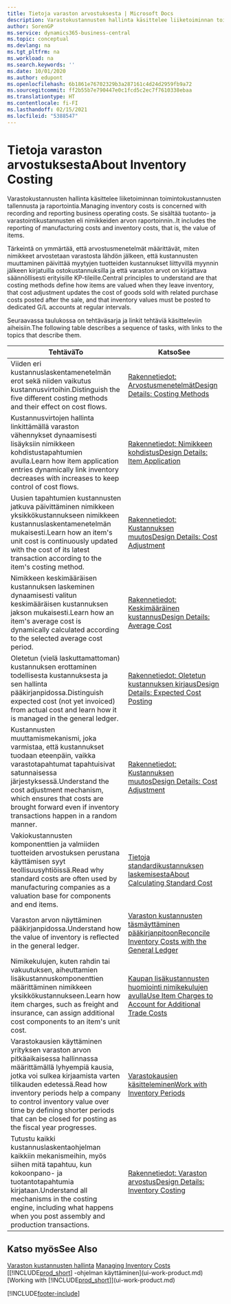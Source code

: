 ```yaml
---
title: Tietoja varaston arvostuksesta | Microsoft Docs
description: Varastokustannusten hallinta käsittelee liiketoiminnan toimintokustannusten tallennusta ja raportointia. Se sisältää tuotanto- ja varastointikustannusten eli nimikkeiden arvon raportoinnin..
author: SorenGP
ms.service: dynamics365-business-central
ms.topic: conceptual
ms.devlang: na
ms.tgt_pltfrm: na
ms.workload: na
ms.search.keywords: ''
ms.date: 10/01/2020
ms.author: edupont
ms.openlocfilehash: 6b1861e76702329b3a287161c4d24d2959fb9a72
ms.sourcegitcommit: ff2b55b7e790447e0c1fcd5c2ec7f7610338ebaa
ms.translationtype: HT
ms.contentlocale: fi-FI
ms.lasthandoff: 02/15/2021
ms.locfileid: "5388547"
---
```

# <a name="about-inventory-costing"></a><span data-ttu-id="5e1a7-104">Tietoja varaston arvostuksesta</span><span class="sxs-lookup"><span data-stu-id="5e1a7-104">About Inventory Costing</span></span>
<span data-ttu-id="5e1a7-105">Varastokustannusten hallinta käsittelee liiketoiminnan toimintokustannusten tallennusta ja raportointia.</span><span class="sxs-lookup"><span data-stu-id="5e1a7-105">Managing inventory costs is concerned with recording and reporting business operating costs.</span></span> <span data-ttu-id="5e1a7-106">Se sisältää tuotanto- ja varastointikustannusten eli nimikkeiden arvon raportoinnin..</span><span class="sxs-lookup"><span data-stu-id="5e1a7-106">It includes the reporting of manufacturing costs and inventory costs, that is, the value of items.</span></span>  

 <span data-ttu-id="5e1a7-107">Tärkeintä on ymmärtää, että arvostusmenetelmät määrittävät, miten nimikkeet arvostetaan varastosta lähdön jälkeen, että kustannusten muuttaminen päivittää myytyjen tuotteiden kustannukset liittyvillä myynnin jälkeen kirjatuilla ostokustannuksilla ja että varaston arvot on kirjattava säännöllisesti erityisille KP-tileille.</span><span class="sxs-lookup"><span data-stu-id="5e1a7-107">Central principles to understand are that costing methods define how items are valued when they leave inventory, that cost adjustment updates the cost of goods sold with related purchase costs posted after the sale, and that inventory values must be posted to dedicated G/L accounts at regular intervals.</span></span>  

 <span data-ttu-id="5e1a7-108">Seuraavassa taulukossa on tehtäväsarja ja linkit tehtäviä käsitteleviin aiheisiin.</span><span class="sxs-lookup"><span data-stu-id="5e1a7-108">The following table describes a sequence of tasks, with links to the topics that describe them.</span></span>   

|<span data-ttu-id="5e1a7-109">**Tehtävä**</span><span class="sxs-lookup"><span data-stu-id="5e1a7-109">**To**</span></span>|<span data-ttu-id="5e1a7-110">**Katso**</span><span class="sxs-lookup"><span data-stu-id="5e1a7-110">**See**</span></span>|  
|------------|-------------|  
|<span data-ttu-id="5e1a7-111">Viiden eri kustannuslaskentamenetelmän erot sekä niiden vaikutus kustannusvirtoihin.</span><span class="sxs-lookup"><span data-stu-id="5e1a7-111">Distinguish the five different costing methods and their effect on cost flows.</span></span>|[<span data-ttu-id="5e1a7-112">Rakennetiedot: Arvostusmenetelmät</span><span class="sxs-lookup"><span data-stu-id="5e1a7-112">Design Details: Costing Methods</span></span>](design-details-costing-methods.md)|  
|<span data-ttu-id="5e1a7-113">Kustannusvirtojen hallinta linkittämällä varaston vähennykset dynaamisesti lisäyksiin nimikkeen kohdistustapahtumien avulla.</span><span class="sxs-lookup"><span data-stu-id="5e1a7-113">Learn how item application entries dynamically link inventory decreases with increases to keep control of cost flows.</span></span>|[<span data-ttu-id="5e1a7-114">Rakennetiedot: Nimikkeen kohdistus</span><span class="sxs-lookup"><span data-stu-id="5e1a7-114">Design Details: Item Application</span></span>](design-details-item-application.md)|  
|<span data-ttu-id="5e1a7-115">Uusien tapahtumien kustannusten jatkuva päivittäminen nimikkeen yksikkökustannukseen nimikkeen kustannuslaskentamenetelmän mukaisesti.</span><span class="sxs-lookup"><span data-stu-id="5e1a7-115">Learn how an item's unit cost is continuously updated with the cost of its latest transaction according to the item's costing method.</span></span>|[<span data-ttu-id="5e1a7-116">Rakennetiedot: Kustannuksen muutos</span><span class="sxs-lookup"><span data-stu-id="5e1a7-116">Design Details: Cost Adjustment</span></span>](design-details-cost-adjustment.md)|  
|<span data-ttu-id="5e1a7-117">Nimikkeen keskimääräisen kustannuksen laskeminen dynaamisesti valitun keskimääräisen kustannuksen jakson mukaisesti.</span><span class="sxs-lookup"><span data-stu-id="5e1a7-117">Learn how an item's average cost is dynamically calculated according to the selected average cost period.</span></span>|[<span data-ttu-id="5e1a7-118">Rakennetiedot: Keskimääräinen kustannus</span><span class="sxs-lookup"><span data-stu-id="5e1a7-118">Design Details: Average Cost</span></span>](design-details-average-cost.md)|  
|<span data-ttu-id="5e1a7-119">Oletetun (vielä laskuttamattoman) kustannuksen erottaminen todellisesta kustannuksesta ja sen hallinta pääkirjanpidossa.</span><span class="sxs-lookup"><span data-stu-id="5e1a7-119">Distinguish expected cost (not yet invoiced) from actual cost and learn how it is managed in the general ledger.</span></span>|[<span data-ttu-id="5e1a7-120">Rakennetiedot: Oletetun kustannuksen kirjaus</span><span class="sxs-lookup"><span data-stu-id="5e1a7-120">Design Details: Expected Cost Posting</span></span>](design-details-expected-cost-posting.md)|  
|<span data-ttu-id="5e1a7-121">Kustannusten muuttamismekanismi, joka varmistaa, että kustannukset tuodaan eteenpäin, vaikka varastotapahtumat tapahtuisivat satunnaisessa järjestyksessä.</span><span class="sxs-lookup"><span data-stu-id="5e1a7-121">Understand the cost adjustment mechanism, which ensures that costs are brought forward even if inventory transactions happen in a random manner.</span></span>|[<span data-ttu-id="5e1a7-122">Rakennetiedot: Kustannuksen muutos</span><span class="sxs-lookup"><span data-stu-id="5e1a7-122">Design Details: Cost Adjustment</span></span>](design-details-cost-adjustment.md)|  
|<span data-ttu-id="5e1a7-123">Vakiokustannusten komponenttien ja valmiiden tuotteiden arvostuksen perustana käyttämisen syyt teollisuusyhtiöissä.</span><span class="sxs-lookup"><span data-stu-id="5e1a7-123">Read why standard costs are often used by manufacturing companies as a valuation base for components and end items.</span></span>|[<span data-ttu-id="5e1a7-124">Tietoja standardikustannuksen laskemisesta</span><span class="sxs-lookup"><span data-stu-id="5e1a7-124">About Calculating Standard Cost</span></span>](finance-about-calculating-standard-cost.md)|  
|<span data-ttu-id="5e1a7-125">Varaston arvon näyttäminen pääkirjanpidossa.</span><span class="sxs-lookup"><span data-stu-id="5e1a7-125">Understand how the value of inventory is reflected in the general ledger.</span></span>|[<span data-ttu-id="5e1a7-126">Varaston kustannusten täsmäyttäminen pääkirjanpitoon</span><span class="sxs-lookup"><span data-stu-id="5e1a7-126">Reconcile Inventory Costs with the General Ledger</span></span>](finance-how-to-post-inventory-costs-to-the-general-ledger.md)|  
|<span data-ttu-id="5e1a7-127">Nimikekulujen, kuten rahdin tai vakuutuksen, aiheuttamien lisäkustannuskomponenttien määrittäminen nimikkeen yksikkökustannukseen.</span><span class="sxs-lookup"><span data-stu-id="5e1a7-127">Learn how item charges, such as freight and insurance, can assign additional cost components to an item's unit cost.</span></span>|[<span data-ttu-id="5e1a7-128">Kaupan lisäkustannusten huomiointi nimikekulujen avulla</span><span class="sxs-lookup"><span data-stu-id="5e1a7-128">Use Item Charges to Account for Additional Trade Costs</span></span>](payables-how-assign-item-charges.md)|  
|<span data-ttu-id="5e1a7-129">Varastokausien käyttäminen yrityksen varaston arvon pitkäaikaisessa hallinnassa määrittämällä lyhyempiä kausia, jotka voi sulkea kirjaamista varten tilikauden edetessä.</span><span class="sxs-lookup"><span data-stu-id="5e1a7-129">Read how inventory periods help a company to control inventory value over time by defining shorter periods that can be closed for posting as the fiscal year progresses.</span></span>|[<span data-ttu-id="5e1a7-130">Varastokausien käsitteleminen</span><span class="sxs-lookup"><span data-stu-id="5e1a7-130">Work with Inventory Periods</span></span>](finance-how-to-work-with-inventory-periods.md)|  
|<span data-ttu-id="5e1a7-131">Tutustu kaikki kustannuslaskentaohjelman kaikkiin mekanismeihin, myös siihen mitä tapahtuu, kun kokoonpano- ja tuotantotapahtumia kirjataan.</span><span class="sxs-lookup"><span data-stu-id="5e1a7-131">Understand all mechanisms in the costing engine, including what happens when you post assembly and production transactions.</span></span>|[<span data-ttu-id="5e1a7-132">Rakennetiedot: Varaston arvostus</span><span class="sxs-lookup"><span data-stu-id="5e1a7-132">Design Details: Inventory Costing</span></span>](design-details-inventory-costing.md)|  

## <a name="see-also"></a><span data-ttu-id="5e1a7-133">Katso myös</span><span class="sxs-lookup"><span data-stu-id="5e1a7-133">See Also</span></span>
<span data-ttu-id="5e1a7-134">[Varaston kustannusten hallinta](finance-manage-inventory-costs.md)  </span><span class="sxs-lookup"><span data-stu-id="5e1a7-134">[Managing Inventory Costs](finance-manage-inventory-costs.md)  </span></span>  
<span data-ttu-id="5e1a7-135">[[!INCLUDE[prod_short](includes/prod_short.md)] -ohjelman käyttäminen](ui-work-product.md)</span><span class="sxs-lookup"><span data-stu-id="5e1a7-135">[Working with [!INCLUDE[prod_short](includes/prod_short.md)]](ui-work-product.md)</span></span>


[!INCLUDE[footer-include](includes/footer-banner.md)]